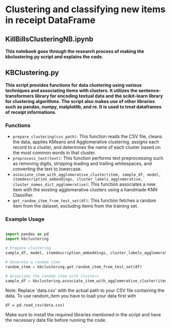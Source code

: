 # Clustering and classifying new items in receipt DataFrame

## KillBillsClusteringNB.ipynb

**This notebook goes through the research process of making the kbclustering.py script and explains the code.**

## KBClustering.py

**This script provides functions for data clustering using various techniques and associating items with clusters. It utilizes the sentence-transformers library for encoding textual data and the scikit-learn library for clustering algorithms. The script also makes use of other libraries such as pandas, numpy, matplotlib, and re. It is used to treat dataframes of receipt informations.**

### Functions

- `prepare_clustering(csv_path)`: This function reads the CSV file, cleans the data, applies KMeans and Agglomerative clustering, assigns each record to a cluster, and determines the name of each cluster based on the most common words in that cluster.
- `preprocess_text(text)`: This function performs text preprocessing such as removing digits, stripping leading and trailing whitespaces, and converting the text to lowercase.
- `associate_item_with_agglomerative_cluster(item, sample_df, model, itemdescription_embeddings, cluster_labels_agglomerative, cluster_names_dict_agglomerative)`: This function associates a new item with the existing agglomerative clusters using a handmade KNN Classifier.
- `get_random_item_from_test_set(df)`: This function fetches a random item from the dataset, excluding items from the training set.

### Example Usage

```python 

import pandas as pd
import kbclustering

# Prepare clustering
sample_df, model, itemdescription_embeddings, cluster_labels_agglomerative, cluster_names_dict_agglomerative = kbclustering.prepare_clustering('data.csv')

# Generate a random item
random_item = kbclustering.get_random_item_from_test_set(df)

# Associate the random item with clusters
sample_df = kbclustering.associate_item_with_agglomerative_cluster(item, sample_df, model, itemdescription_embeddings, cluster_labels_agglomerative, cluster_names_dict_agglomerative)

```

Note: Replace 'data.csv' with the actual path to your CSV file containing the data. To use random_item you have to load your data first with

```
df = pd.read_csv(data.csv)
```

Make sure to install the required libraries mentioned in the script and have the necessary data file before running the code.

